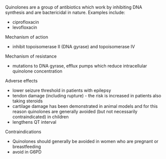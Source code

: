 Quinolones are a group of antibiotics which work by inhibiting DNA synthesis and are bactericidal in nature. Examples include:  
* ciprofloxacin
* levofloxacin

  
Mechanism of action  
* inhibit topoisomerase II (DNA gyrase) and topoisomerase IV

  
Mechanism of resistance  
* mutations to DNA gyrase, efflux pumps which reduce intracellular quinolone concentration

  
Adverse effects  
* lower seizure threshold in patients with epilepsy
* tendon damage (including rupture) \- the risk is increased in patients also taking steroids
* cartilage damage has been demonstrated in animal models and for this reason quinolones are generally avoided (but not necessarily contraindicated) in children
* lengthens QT interval

  
Contraindications  
* Quinolones should generally be avoided in women who are pregnant or breastfeeding
* avoid in G6PD
